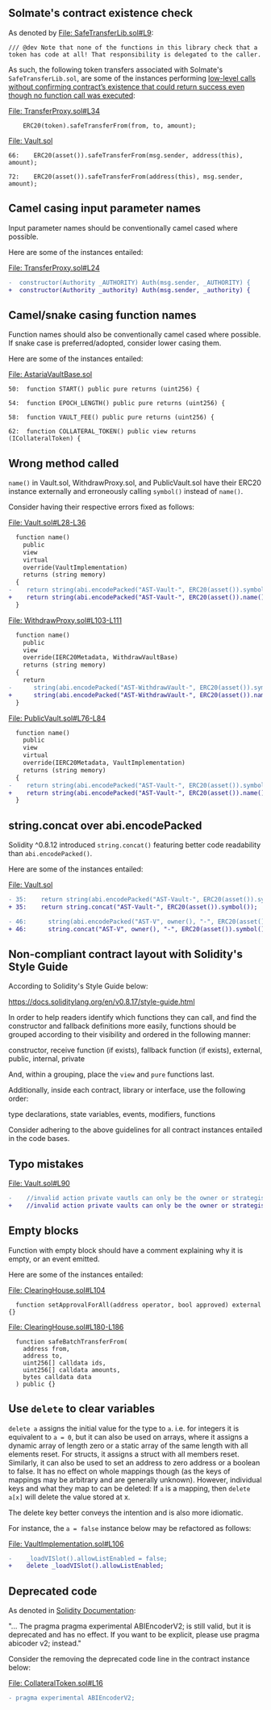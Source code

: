 ## Solmate's contract existence check
As denoted by [File: SafeTransferLib.sol#L9](https://github.com/transmissions11/solmate/blob/main/src/utils/SafeTransferLib.sol#L9):

```
/// @dev Note that none of the functions in this library check that a token has code at all! That responsibility is delegated to the caller.
```
As such, the following token transfers associated with Solmate's `SafeTransferLib.sol`, are some of the instances performing [low-level calls without confirming contract’s existence that could return success even though no function call was executed](https://docs.soliditylang.org/en/v0.8.7/control-structures.html#error-handling-assert-require-revert-and-exceptions):

[File: TransferProxy.sol#L34](https://github.com/code-423n4/2023-01-astaria/blob/main/src/TransferProxy.sol#L34)

```solidity
    ERC20(token).safeTransferFrom(from, to, amount);
```
[File: Vault.sol](https://github.com/code-423n4/2023-01-astaria/blob/main/src/Vault.sol)

```solidity
66:    ERC20(asset()).safeTransferFrom(msg.sender, address(this), amount);

72:    ERC20(asset()).safeTransferFrom(address(this), msg.sender, amount);
```
## Camel casing input parameter names
Input parameter names should be conventionally camel cased where possible.

Here are some of the instances entailed:

[File: TransferProxy.sol#L24](https://github.com/code-423n4/2023-01-astaria/blob/main/src/TransferProxy.sol#L24)

```diff
-  constructor(Authority _AUTHORITY) Auth(msg.sender, _AUTHORITY) {
+  constructor(Authority _authority) Auth(msg.sender, _authority) {
```
## Camel/snake casing function names
Function names should also be conventionally camel cased where possible. If snake case is preferred/adopted, consider lower casing them.

Here are some of the instances entailed:

[File: AstariaVaultBase.sol](https://github.com/code-423n4/2023-01-astaria/blob/main/src/AstariaVaultBase.sol)

```
50:  function START() public pure returns (uint256) {

54:  function EPOCH_LENGTH() public pure returns (uint256) {

58:  function VAULT_FEE() public pure returns (uint256) {

62:  function COLLATERAL_TOKEN() public view returns (ICollateralToken) {
```
## Wrong method called
`name()` in Vault.sol, WithdrawProxy.sol, and PublicVault.sol have their ERC20 instance externally and erroneously calling `symbol()` instead of `name()`.

Consider having their respective errors fixed as follows:

[File: Vault.sol#L28-L36](https://github.com/code-423n4/2023-01-astaria/blob/main/src/Vault.sol#L28-L36)

```diff
  function name()
    public
    view
    virtual
    override(VaultImplementation)
    returns (string memory)
  {
-    return string(abi.encodePacked("AST-Vault-", ERC20(asset()).symbol()));
+    return string(abi.encodePacked("AST-Vault-", ERC20(asset()).name()));
  }
```
[File: WithdrawProxy.sol#L103-L111](https://github.com/code-423n4/2023-01-astaria/blob/main/src/WithdrawProxy.sol#L103-L111)

```diff
  function name()
    public
    view
    override(IERC20Metadata, WithdrawVaultBase)
    returns (string memory)
  {
    return
-      string(abi.encodePacked("AST-WithdrawVault-", ERC20(asset()).symbol()));
+      string(abi.encodePacked("AST-WithdrawVault-", ERC20(asset()).name()));
  }
```
[File: PublicVault.sol#L76-L84](https://github.com/code-423n4/2023-01-astaria/blob/main/src/PublicVault.sol#L76-L84)

```diff
  function name()
    public
    view
    virtual
    override(IERC20Metadata, VaultImplementation)
    returns (string memory)
  {
-    return string(abi.encodePacked("AST-Vault-", ERC20(asset()).symbol()));
+    return string(abi.encodePacked("AST-Vault-", ERC20(asset()).name()));
  }
```
## string.concat over abi.encodePacked
Solidity ^0.8.12 introduced `string.concat()` featuring better code readability than `abi.encodePacked()`.

Here are some of the instances entailed:

[File: Vault.sol](https://github.com/code-423n4/2023-01-astaria/blob/main/src/Vault.sol)

```diff
- 35:    return string(abi.encodePacked("AST-Vault-", ERC20(asset()).symbol()));
+ 35:    return string.concat("AST-Vault-", ERC20(asset()).symbol());

- 46:      string(abi.encodePacked("AST-V", owner(), "-", ERC20(asset()).symbol()));
+ 46:      string.concat("AST-V", owner(), "-", ERC20(asset()).symbol());
```
## Non-compliant contract layout with Solidity's Style Guide
According to Solidity's Style Guide below:

https://docs.soliditylang.org/en/v0.8.17/style-guide.html

In order to help readers identify which functions they can call, and find the constructor and fallback definitions more easily, functions should be grouped according to their visibility and ordered in the following manner:

constructor, receive function (if exists), fallback function (if exists), external, public, internal, private

And, within a grouping, place the `view` and `pure` functions last.

Additionally, inside each contract, library or interface, use the following order:

type declarations, state variables, events, modifiers, functions

Consider adhering to the above guidelines for all contract instances entailed in the code bases.

## Typo mistakes
[File: Vault.sol#L90](https://github.com/code-423n4/2023-01-astaria/blob/main/src/Vault.sol#L90)

```diff
-    //invalid action private vautls can only be the owner or strategist
+    //invalid action private vaults can only be the owner or strategist
```
## Empty blocks
Function with empty block should have a comment explaining why it is empty, or an event emitted.

Here are some of the instances entailed:

[File: ClearingHouse.sol#L104](https://github.com/code-423n4/2023-01-astaria/blob/main/src/ClearingHouse.sol#L104)

```solidity
  function setApprovalForAll(address operator, bool approved) external {}
```
[File: ClearingHouse.sol#L180-L186](https://github.com/code-423n4/2023-01-astaria/blob/main/src/ClearingHouse.sol#L180-L186)

```solidity
  function safeBatchTransferFrom(
    address from,
    address to,
    uint256[] calldata ids,
    uint256[] calldata amounts,
    bytes calldata data
  ) public {}
```
## Use `delete` to clear variables
`delete a` assigns the initial value for the type to `a`. i.e. for integers it is equivalent to `a = 0`, but it can also be used on arrays, where it assigns a dynamic array of length zero or a static array of the same length with all elements reset. For structs, it assigns a struct with all members reset. Similarly, it can also be used to set an address to zero address or a boolean to false. It has no effect on whole mappings though (as the keys of mappings may be arbitrary and are generally unknown). However, individual keys and what they map to can be deleted: If `a` is a mapping, then `delete a[x]` will delete the value stored at x.

The delete key better conveys the intention and is also more idiomatic.

For instance, the `a = false` instance below may be refactored as follows:

[File: VaultImplementation.sol#L106](https://github.com/code-423n4/2023-01-astaria/blob/main/src/VaultImplementation.sol#L106)

```diff
-    _loadVISlot().allowListEnabled = false;
+    delete _loadVISlot().allowListEnabled;
```
## Deprecated code
As denoted in [Solidity Documentation](https://docs.soliditylang.org/en/v0.8.13/080-breaking-changes.html#silent-changes-of-the-semantics):

"... The pragma pragma experimental ABIEncoderV2; is still valid, but it is deprecated and has no effect. If you want to be explicit, please use pragma abicoder v2; instead."

Consider the removing the deprecated code line in the contract instance below:

[File: CollateralToken.sol#L16](https://github.com/code-423n4/2023-01-astaria/blob/main/src/CollateralToken.sol#L16)

```diff
- pragma experimental ABIEncoderV2;
```
